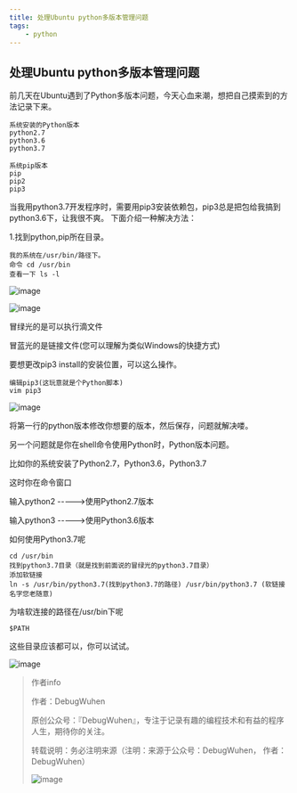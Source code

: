 ```yaml
---
title: 处理Ubuntu python多版本管理问题
tags:
    - python
---
```


## 处理Ubuntu python多版本管理问题

前几天在Ubuntu遇到了Python多版本问题，今天心血来潮，想把自己摸索到的方法记录下来。

```
系统安装的Python版本
python2.7
python3.6
python3.7
```

```
系统pip版本
pip
pip2
pip3
```
当我用python3.7开发程序时，需要用pip3安装依赖包，pip3总是把包给我搞到python3.6下，让我很不爽。
下面介绍一种解决方法：

<!--more-->

1.找到python,pip所在目录。

```
我的系统在/usr/bin/路径下。
命令 cd /usr/bin
查看一下 ls -l
```

![image](https://user-images.githubusercontent.com/48900845/112761926-1af49a80-9030-11eb-9ae6-9146358eff7b.png)

![image](https://user-images.githubusercontent.com/48900845/112761932-1f20b800-9030-11eb-887e-3b0346ee50e8.png)


冒绿光的是可以执行滴文件

冒蓝光的是链接文件(您可以理解为类似Windows的快捷方式)

要想更改pip3 install的安装位置，可以这么操作。

```
编辑pip3(这玩意就是个Python脚本)
vim pip3
```

![image](https://user-images.githubusercontent.com/48900845/112761941-28aa2000-9030-11eb-95f1-7efe414f8d3f.png)


将第一行的python版本修改你想要的版本，然后保存，问题就解决喽。

另一个问题就是你在shell命令使用Python时，Python版本问题。

比如你的系统安装了Python2.7，Python3.6，Python3.7

这时你在命令窗口

输入python2 ----->使用Python2.7版本

输入python3 ----->使用Python3.6版本

如何使用Python3.7呢

```
cd /usr/bin
找到python3.7目录（就是找到前面说的冒绿光的python3.7目录）
添加软链接
ln -s /usr/bin/python3.7(找到python3.7的路径) /usr/bin/python3.7 (软链接名字您老随意)
```
为啥软连接的路径在/usr/bin下呢

```
$PATH
```
这些目录应该都可以，你可以试试。

![image](https://user-images.githubusercontent.com/48900845/112761957-3790d280-9030-11eb-9b88-79752b523601.png)



>作者info
>
>作者：DebugWuhen
>
>原创公众号：『DebugWuhen』，专注于记录有趣的编程技术和有益的程序人生，期待你的关注。
>
>转载说明：务必注明来源（注明：来源于公众号：DebugWuhen， 作者：DebugWuhen）
>
>![image](https://user-images.githubusercontent.com/48900845/112752163-3b0e6480-9004-11eb-899d-66ddef749c2b.png)
